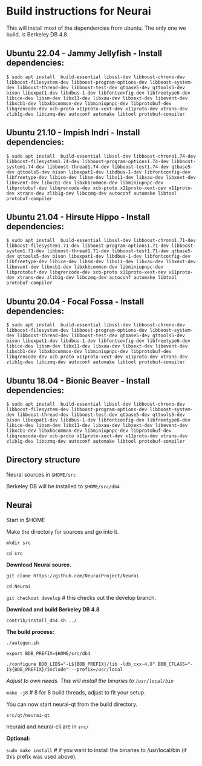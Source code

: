 Build instructions for Neurai 
=================================

This will install most of the dependencies from ubuntu.
The only one we build, is Berkeley DB 4.8.

Ubuntu 22.04 - Jammy Jellyfish - Install dependencies:
---------------------------
`$ sudo apt install 
build-essential
libssl-dev
libboost-chrono-dev
libboost-filesystem-dev
libboost-program-options-dev
libboost-system-dev
libboost-thread-dev
libboost-test-dev
qtbase5-dev
qttools5-dev
bison
libexpat1-dev
libdbus-1-dev
libfontconfig-dev
libfreetype6-dev
libice-dev
libsm-dev
libx11-dev
libxau-dev
libxext-dev
libevent-dev
libxcb1-dev
libxkbcommon-dev
libminiupnpc-dev
libprotobuf-dev
libqrencode-dev
xcb-proto
x11proto-xext-dev
x11proto-dev
xtrans-dev
zlib1g-dev
libczmq-dev
autoconf
automake
libtool
protobuf-compiler
`

Ubuntu 21.10 - Impish Indri - Install dependencies:
---------------------------
`$ sudo apt install 
build-essential
libssl-dev
libboost-chrono1.74-dev
libboost-filesystem1.74-dev
libboost-program-options1.74-dev
libboost-system1.74-dev
libboost-thread1.74-dev
libboost-test1.74-dev
qtbase5-dev
qttools5-dev
bison
libexpat1-dev
libdbus-1-dev
libfontconfig-dev
libfreetype-dev
libice-dev
libsm-dev
libx11-dev
libxau-dev
libxext-dev
libevent-dev
libxcb1-dev
libxkbcommon-dev
libminiupnpc-dev
libprotobuf-dev
libqrencode-dev
xcb-proto
x11proto-xext-dev
x11proto-dev
xtrans-dev
zlib1g-dev
libczmq-dev
autoconf
automake
libtool
protobuf-compiler
`

Ubuntu 21.04 - Hirsute Hippo - Install dependencies:
----------------------------
`$ sudo apt install 
build-essential
libssl-dev
libboost-chrono1.71-dev
libboost-filesystem1.71-dev
libboost-program-options1.71-dev
libboost-system1.71-dev
libboost-thread1.71-dev
libboost-test1.71-dev
qtbase5-dev
qttools5-dev
bison
libexpat1-dev
libdbus-1-dev
libfontconfig-dev
libfreetype-dev
libice-dev
libsm-dev
libx11-dev
libxau-dev
libxext-dev
libevent-dev
libxcb1-dev
libxkbcommon-dev
libminiupnpc-dev
libprotobuf-dev
libqrencode-dev
xcb-proto
x11proto-xext-dev
x11proto-dev
xtrans-dev
zlib1g-dev
libczmq-dev
autoconf
automake
libtool
protobuf-compiler
`

Ubuntu 20.04 - Focal Fossa - Install dependencies:
---------------------------
`$ sudo apt install 
build-essential
libssl-dev
libboost-chrono-dev
libboost-filesystem-dev
libboost-program-options-dev
libboost-system-dev
libboost-thread-dev
libboost-test-dev
qtbase5-dev
qttools5-dev
bison
libexpat1-dev
libdbus-1-dev
libfontconfig-dev
libfreetype6-dev
libice-dev
libsm-dev
libx11-dev
libxau-dev
libxext-dev
libevent-dev
libxcb1-dev
libxkbcommon-dev
libminiupnpc-dev
libprotobuf-dev
libqrencode-dev
xcb-proto
x11proto-xext-dev
x11proto-dev
xtrans-dev
zlib1g-dev
libczmq-dev
autoconf
automake
libtool
protobuf-compiler
`

Ubuntu 18.04 - Bionic Beaver - Install dependencies:
----------------------------
`$ sudo apt install 
build-essential
libssl-dev
libboost-chrono-dev
libboost-filesystem-dev
libboost-program-options-dev
libboost-system-dev
libboost-thread-dev
libboost-test-dev
qtbase5-dev
qttools5-dev
bison
libexpat1-dev
libdbus-1-dev
libfontconfig-dev
libfreetype6-dev
libice-dev
libsm-dev
libx11-dev
libxau-dev
libxext-dev
libevent-dev
libxcb1-dev
libxkbcommon-dev
libminiupnpc-dev
libprotobuf-dev
libqrencode-dev
xcb-proto
x11proto-xext-dev
x11proto-dev
xtrans-dev
zlib1g-dev
libczmq-dev
autoconf
automake
libtool
protobuf-compiler
`

Directory structure
------------------
Neurai sources in `$HOME/src`

Berkeley DB will be installed to `$HOME/src/db4`


Neurai
------------------

Start in $HOME

Make the directory for sources and go into it.

`mkdir src`

`cd src`

__Download Neurai source.__

`git clone https://github.com/NeuraiProject/Neurai`

`cd Neurai`

`git checkout develop` # this checks out the develop branch.

__Download and build Berkeley DB 4.8__

`contrib/install_db4.sh ../`

__The build process:__

`./autogen.sh`

`export BDB_PREFIX=$HOME/src/db4`

`./configure BDB_LIBS="-L${BDB_PREFIX}/lib -ldb_cxx-4.8" BDB_CFLAGS="-I${BDB_PREFIX}/include" --prefix=/usr/local` 

_Adjust to own needs. This will install the binaries to `/usr/local/bin`_


`make -j8`  # 8 for 8 build threads, adjust to fit your setup.

You can now start neurai-qt from the build directory.

`src/qt/neurai-qt`

neuraid and neurai-cli are in `src/`


__Optional:__

`sudo make install`  # if you want to install the binaries to /usr/local/bin (if this prefix was used above).
